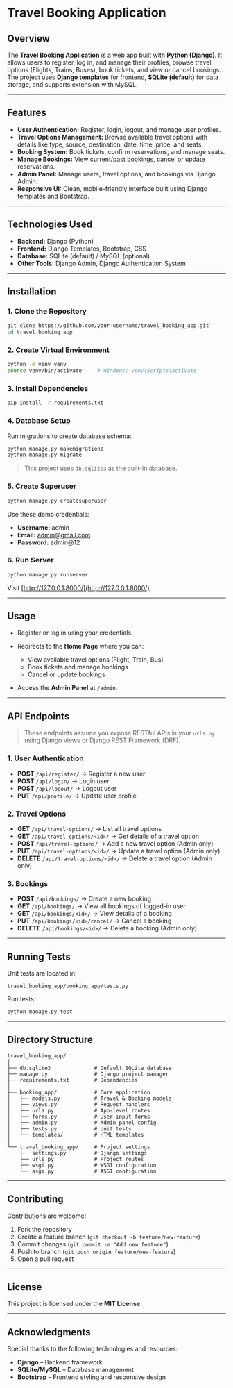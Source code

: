 # Travel Booking Application

## Overview

The **Travel Booking Application** is a web app built with **Python (Django)**. It allows users to register, log in, and manage their profiles, browse travel options (Flights, Trains, Buses), book tickets, and view or cancel bookings. The project uses **Django templates** for frontend, **SQLite (default)** for data storage, and supports extension with MySQL.

---

## Features

* **User Authentication:** Register, login, logout, and manage user profiles.
* **Travel Options Management:** Browse available travel options with details like type, source, destination, date, time, price, and seats.
* **Booking System:** Book tickets, confirm reservations, and manage seats.
* **Manage Bookings:** View current/past bookings, cancel or update reservations.
* **Admin Panel:** Manage users, travel options, and bookings via Django Admin.
* **Responsive UI:** Clean, mobile-friendly interface built using Django templates and Bootstrap.

---

## Technologies Used

* **Backend:** Django (Python)
* **Frontend:** Django Templates, Bootstrap, CSS
* **Database:** SQLite (default) / MySQL (optional)
* **Other Tools:** Django Admin, Django Authentication System

---

## Installation

### 1. Clone the Repository

```bash
git clone https://github.com/your-username/travel_booking_app.git
cd travel_booking_app
```

### 2. Create Virtual Environment

```bash
python -m venv venv
source venv/bin/activate     # Windows: venv\Scripts\activate
```

### 3. Install Dependencies

```bash
pip install -r requirements.txt
```

### 4. Database Setup

Run migrations to create database schema:

```bash
python manage.py makemigrations
python manage.py migrate
```

> This project uses `db.sqlite3` as the built-in database.

### 5. Create Superuser

```bash
python manage.py createsuperuser
```

Use these demo credentials:

* **Username:** admin
* **Email:** [admin@gmail.com](mailto:admin@gmail.com)
* **Password:** admin@12

### 6. Run Server

```bash
python manage.py runserver
```

Visit [http://127.0.0.1:8000/](http://127.0.0.1:8000/)

---

## Usage

* Register or log in using your credentials.
* Redirects to the **Home Page** where you can:

  * View available travel options (Flight, Train, Bus)
  * Book tickets and manage bookings
  * Cancel or update bookings
* Access the **Admin Panel** at `/admin`.

---

## API Endpoints

> These endpoints assume you expose RESTful APIs in your `urls.py` using Django views or Django REST Framework (DRF).

### 1. User Authentication

* **POST** `/api/register/` → Register a new user
* **POST** `/api/login/` → Login user
* **POST** `/api/logout/` → Logout user
* **PUT** `/api/profile/` → Update user profile

### 2. Travel Options

* **GET** `/api/travel-options/` → List all travel options
* **GET** `/api/travel-options/<id>/` → Get details of a travel option
* **POST** `/api/travel-options/` → Add a new travel option (Admin only)
* **PUT** `/api/travel-options/<id>/` → Update a travel option (Admin only)
* **DELETE** `/api/travel-options/<id>/` → Delete a travel option (Admin only)

### 3. Bookings

* **POST** `/api/bookings/` → Create a new booking
* **GET** `/api/bookings/` → View all bookings of logged-in user
* **GET** `/api/bookings/<id>/` → View details of a booking
* **PUT** `/api/bookings/<id>/cancel/` → Cancel a booking
* **DELETE** `/api/bookings/<id>/` → Delete a booking (Admin only)

---

## Running Tests

Unit tests are located in:

```
travel_booking_app/booking_app/tests.py
```

Run tests:

```bash
python manage.py test
```

---

## Directory Structure

```
travel_booking_app/
│
├── db.sqlite3              # Default SQLite database
├── manage.py               # Django project manager
├── requirements.txt        # Dependencies
│
├── booking_app/            # Core application
│   ├── models.py           # Travel & Booking models
│   ├── views.py            # Request handlers
│   ├── urls.py             # App-level routes
│   ├── forms.py            # User input forms
│   ├── admin.py            # Admin panel config
│   ├── tests.py            # Unit tests
│   └── templates/          # HTML templates
│
└── travel_booking_app/     # Project settings
    ├── settings.py         # Django settings
    ├── urls.py             # Project routes
    ├── wsgi.py             # WSGI configuration
    └── asgi.py             # ASGI configuration
```

---

## Contributing

Contributions are welcome!

1. Fork the repository
2. Create a feature branch (`git checkout -b feature/new-feature`)
3. Commit changes (`git commit -m "Add new feature"`)
4. Push to branch (`git push origin feature/new-feature`)
5. Open a pull request

---

## License

This project is licensed under the **MIT License**.

---

## Acknowledgments

Special thanks to the following technologies and resources:

* **Django** – Backend framework
* **SQLite/MySQL** – Database management
* **Bootstrap** – Frontend styling and responsive design
